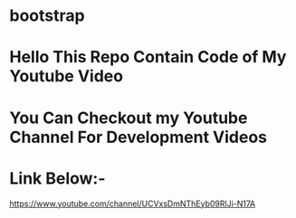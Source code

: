# bootstrap
# Hello This Repo Contain Code of My Youtube Video
# You Can Checkout my Youtube Channel For Development Videos 
# Link Below:-
https://www.youtube.com/channel/UCVxsDmNThEyb09RlJi-N17A
